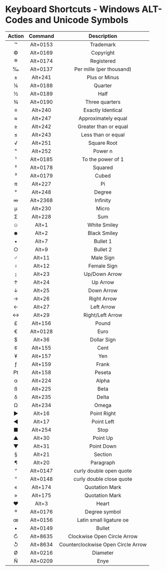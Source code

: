 # **Keyboard Shortcuts - Windows ALT-Codes and Unicode Symbols**

| Action | Command  |            Description             |
| :----: | :------: | :--------------------------------: |
|   ™    | Alt+0153 |             Trademark              |
|   ©    | Alt+0169 |             Copyright              |
|   ®    | Alt+0174 |             Registered             |
|   ‰    | Alt+0137 |      Per mille (per thousand)      |
|   ±    | Alt+241  |           Plus or Minus            |
|   ¼    | Alt+0188 |              Quarter               |
|   ½    | Alt+0189 |                Half                |
|   ¾    | Alt+0190 |           Three quarters           |
|   ≡    | Alt+240  |         Exactly Identical          |
|   ≈    | Alt+247  |        Approximately equal         |
|   ≥    | Alt+242  |       Greater than or equal        |
|   ≤    | Alt+243  |         Less than or equal         |
|   √    | Alt+251  |            Square Root             |
|   ⁿ    | Alt+252  |              Power n               |
|   ¹    | Alt+0185 |         To the power of 1          |
|   ²    | Alt+0178 |              Squared               |
|   ³    | Alt+0179 |               Cubed                |
|   π    | Alt+227  |                 Pi                 |
|   °    | Alt+248  |               Degree               |
|   ∞    | Alt+2368 |              Infinity              |
|   µ    | Alt+230  |               Micro                |
|   Σ    | Alt+228  |                Sum                 |
|   ☺    |  Alt+1   |            White Smiley            |
|   ☻    |  Alt+2   |            Black Smiley            |
|   •    |  Alt+7   |              Bullet 1              |
|   ○    |  Alt+9   |              Bullet 2              |
|   ♂    |  Alt+11  |             Male Sign              |
|   ♀    |  Alt+12  |            Female Sign             |
|   ↨    |  Alt+23  |           Up/Down Arrow            |
|   ↑    |  Alt+24  |              Up Arrow              |
|   ↓    |  Alt+25  |             Down Arrow             |
|   →    |  Alt+26  |            Right Arrow             |
|   ←    |  Alt+27  |             Left Arrow             |
|   ↔    |  Alt+29  |          Right/Left Arrow          |
|   £    | Alt+156  |               Pound                |
|   €    | Alt+0128 |                Euro                |
|   $    |  Alt+36  |            Dollar Sign             |
|   ¢    | Alt+155  |                Cent                |
|   ¥    | Alt+157  |                Yen                 |
|   ƒ    | Alt+159  |               Frank                |
|   ₧    | Alt+158  |               Peseta               |
|   α    | Alt+224  |               Alpha                |
|   ß    | Alt+225  |                Beta                |
|   δ    | Alt+235  |               Delta                |
|   Ω    | Alt+234  |               Omega                |
|   ►    |  Alt+16  |            Point Right             |
|   ◄    |  Alt+17  |             Point Left             |
|   ■    | Alt+254  |                Stop                |
|   ▲    |  Alt+30  |              Point Up              |
|   ▼    |  Alt+31  |             Point Down             |
|   §    |  Alt+21  |              Section               |
|   ¶    |  Alt+20  |             Paragraph              |
|   “    | Alt+0147 |      curly double open quote       |
|   ”    | Alt+0148 |      curly double close quote      |
|   «    | Alt+174  |           Quotation Mark           |
|   »    | Alt+175  |           Quotation Mark           |
|   ♥    |  Alt+3   |               Heart                |
|   º    | Alt+0176 |           Degree symbol            |
|   œ    | Alt+0156 |      Latin small ligature oe       |
|   •    | Alt+0149 |               Bullet               |
|   ↻    | Alt+8635 |    Clockwise Open Circle Arrow     |
|   ↺    | Alt+8634 | Counterclockwise Open Circle Arrow |
|   Ø    | Alt+0216 |              Diameter              |
|   Ñ    | Alt+0209 |                Enye                |